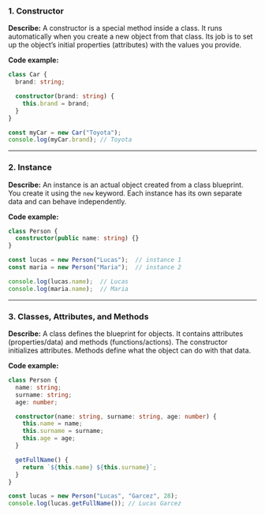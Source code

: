 ### 1. Constructor

**Describe:**
A constructor is a special method inside a class. It runs automatically when you create a new object from that class. Its job is to set up the object’s initial properties (attributes) with the values you provide.

**Code example:**

```ts
class Car {
  brand: string;

  constructor(brand: string) {
    this.brand = brand;
  }
}

const myCar = new Car("Toyota");
console.log(myCar.brand); // Toyota
```

---

### 2. Instance

**Describe:**
An instance is an actual object created from a class blueprint. You create it using the `new` keyword. Each instance has its own separate data and can behave independently.

**Code example:**

```ts
class Person {
  constructor(public name: string) {}
}

const lucas = new Person("Lucas");  // instance 1
const maria = new Person("Maria");  // instance 2

console.log(lucas.name);  // Lucas
console.log(maria.name);  // Maria
```

---

### 3. Classes, Attributes, and Methods

**Describe:**
A class defines the blueprint for objects. It contains attributes (properties/data) and methods (functions/actions). The constructor initializes attributes. Methods define what the object can do with that data.

**Code example:**

```ts
class Person {
  name: string;
  surname: string;
  age: number;

  constructor(name: string, surname: string, age: number) {
    this.name = name;
    this.surname = surname;
    this.age = age;
  }

  getFullName() {
    return `${this.name} ${this.surname}`;
  }
}

const lucas = new Person("Lucas", "Garcez", 28);
console.log(lucas.getFullName()); // Lucas Garcez
```
